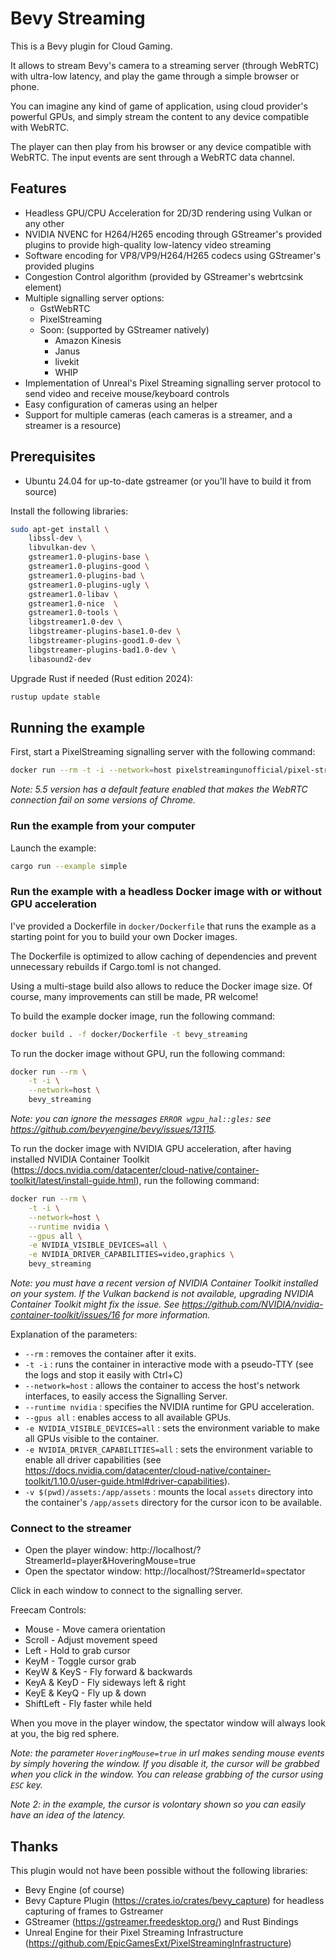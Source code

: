 # Bevy Streaming

This is a Bevy plugin for Cloud Gaming.

It allows to stream Bevy's camera to a streaming server (through WebRTC) with ultra-low latency, and play the game through a simple browser or phone.

You can imagine any kind of game of application, using cloud provider's powerful GPUs, and simply stream the content to any device compatible with WebRTC.

The player can then play from his browser or any device compatible with WebRTC. The input events are sent through a WebRTC data channel.

## Features

- Headless GPU/CPU Acceleration for 2D/3D rendering using Vulkan or any other
- NVIDIA NVENC for H264/H265 encoding through GStreamer's provided plugins to provide high-quality low-latency video streaming
- Software encoding for VP8/VP9/H264/H265 codecs using GStreamer's provided plugins
- Congestion Control algorithm (provided by GStreamer's webrtcsink element)
- Multiple signalling server options:
  - GstWebRTC
  - PixelStreaming
  - Soon: (supported by GStreamer natively)
    - Amazon Kinesis
    - Janus
    - livekit
    - WHIP
- Implementation of Unreal's Pixel Streaming signalling server protocol to send video and receive mouse/keyboard controls
- Easy configuration of cameras using an helper
- Support for multiple cameras (each cameras is a streamer, and a streamer is a resource)

## Prerequisites

- Ubuntu 24.04 for up-to-date gstreamer (or you'll have to build it from source)

Install the following libraries:

```bash
sudo apt-get install \
    libssl-dev \
    libvulkan-dev \
    gstreamer1.0-plugins-base \
    gstreamer1.0-plugins-good \
    gstreamer1.0-plugins-bad \
    gstreamer1.0-plugins-ugly \
    gstreamer1.0-libav \
    gstreamer1.0-nice  \
    gstreamer1.0-tools \
    libgstreamer1.0-dev \
    libgstreamer-plugins-base1.0-dev \
    libgstreamer-plugins-good1.0-dev \
    libgstreamer-plugins-bad1.0-dev \
    libasound2-dev
```

Upgrade Rust if needed (Rust edition 2024):

```bash
rustup update stable
```

## Running the example

First, start a PixelStreaming signalling server with the following command:

```bash
docker run --rm -t -i --network=host pixelstreamingunofficial/pixel-streaming-signalling-server:5.4
```

_Note: 5.5 version has a default feature enabled that makes the WebRTC connection fail on some versions of Chrome._

### Run the example from your computer

Launch the example:

```bash
cargo run --example simple
```

### Run the example with a headless Docker image with or without GPU acceleration

I've provided a Dockerfile in `docker/Dockerfile` that runs the example as a starting point for you to build your own Docker images.

The Dockerfile is optimized to allow caching of dependencies and prevent unnecessary rebuilds if Cargo.toml is not changed.

Using a multi-stage build also allows to reduce the Docker image size. Of course, many improvements can still be made, PR welcome!

To build the example docker image, run the following command:

```bash
docker build . -f docker/Dockerfile -t bevy_streaming
```

To run the docker image without GPU, run the following command:

```bash
docker run --rm \
    -t -i \
    --network=host \
    bevy_streaming
```

_Note: you can ignore the messages `ERROR wgpu_hal::gles:` see https://github.com/bevyengine/bevy/issues/13115._

To run the docker image with NVIDIA GPU acceleration, after having installed NVIDIA Container Toolkit (https://docs.nvidia.com/datacenter/cloud-native/container-toolkit/latest/install-guide.html), run the following command:

```bash
docker run --rm \
    -t -i \
    --network=host \
    --runtime nvidia \
    --gpus all \
    -e NVIDIA_VISIBLE_DEVICES=all \
    -e NVIDIA_DRIVER_CAPABILITIES=video,graphics \
    bevy_streaming
```

_Note: you must have a recent version of NVIDIA Container Toolkit installed on your system.
If the Vulkan backend is not available, upgrading NVIDIA Container Toolkit might fix the issue.
See https://github.com/NVIDIA/nvidia-container-toolkit/issues/16 for more information._

Explanation of the parameters:

- `--rm` : removes the container after it exits.
- `-t -i` : runs the container in interactive mode with a pseudo-TTY (see the logs and stop it easily with Ctrl+C)
- `--network=host` : allows the container to access the host's network interfaces, to easily access the Signalling Server.
- `--runtime nvidia` : specifies the NVIDIA runtime for GPU acceleration.
- `--gpus all` : enables access to all available GPUs.
- `-e NVIDIA_VISIBLE_DEVICES=all` : sets the environment variable to make all GPUs visible to the container.
- `-e NVIDIA_DRIVER_CAPABILITIES=all` : sets the environment variable to enable all driver capabilities (see https://docs.nvidia.com/datacenter/cloud-native/container-toolkit/1.10.0/user-guide.html#driver-capabilities).
- `-v $(pwd)/assets:/app/assets` : mounts the local `assets` directory into the container's `/app/assets` directory for the cursor icon to be available.

### Connect to the streamer

- Open the player window: http://localhost/?StreamerId=player&HoveringMouse=true
- Open the spectator window: http://localhost/?StreamerId=spectator

Click in each window to connect to the signalling server.

Freecam Controls:

- Mouse - Move camera orientation
- Scroll - Adjust movement speed
- Left - Hold to grab cursor
- KeyM - Toggle cursor grab
- KeyW & KeyS - Fly forward & backwards
- KeyA & KeyD - Fly sideways left & right
- KeyE & KeyQ - Fly up & down
- ShiftLeft - Fly faster while held

When you move in the player window, the spectator window will always look at you, the big red sphere.

_Note: the parameter `HoveringMouse=true` in url makes sending mouse events by simply hovering the window. If you disable it, the cursor will be grabbed when you click in the window. You can release grabbing of the cursor using `ESC` key._

_Note 2: in the example, the cursor is volontary shown so you can easily have an idea of the latency._

## Thanks

This plugin would not have been possible without the following libraries:

- Bevy Engine (of course)
- Bevy Capture Plugin (https://crates.io/crates/bevy_capture) for headless capturing of frames to Gstreamer
- GStreamer (https://gstreamer.freedesktop.org/) and Rust Bindings
- Unreal Engine for their Pixel Streaming Infrastructure (https://github.com/EpicGamesExt/PixelStreamingInfrastructure)
